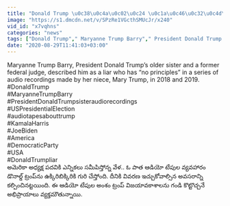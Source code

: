 ```yaml
---
title: "Donald Trump \u0c38\u0c4a\u0c02\u0c24 \u0c1a\u0c46\u0c32\u0c4d\u0c32\u0c46\u0c32\u0c41 Maryanne Trump \u0c06\u0c21\u0c3f\u0c2f\u0c4b \u0c1f\u0c47\u0c2a\u0c41\u0c32\u0c41 \u0c35\u0c46\u0c32\u0c41\u0c17\u0c41\u0c32\u0c4b\u0c15\u0c3f ! \u0c1f\u0c4d\u0c30\u0c02\u0c2a\u0c4d \u0c35\u0c3f\u0c1c\u0c2f\u0c3e\u0c35\u0c15\u0c3e\u0c36\u0c3e\u0c32\u0c15\u0c41 \u0c17\u0c02\u0c21\u0c3f..!!"
image: "https://s1.dmcdn.net/v/SPzRe1VGcthSMUcJr/x240"
vid_id: "x7vqhns"
categories: "news"
tags: ["Donald Trump"," Maryanne Trump Barry"," President Donald Trump sister audio recordings"]
date: "2020-08-29T11:41:03+03:00"
---
```

Maryanne Trump Barry, President Donald Trump’s older sister and a former federal judge, described him as a liar who has “no principles” in a series of audio recordings made by her niece, Mary Trump, in 2018 and 2019.   <br>#DonaldTrump    <br>#MaryanneTrumpBarry   <br>#PresidentDonaldTrumpsisteraudiorecordings    <br>#USPresidentialElection    <br>#audiotapesabouttrump   <br>#KamalaHarris    <br>#JoeBiden    <br>#America    <br>#DemocraticParty   <br>#USA   <br>#DonaldTrumpliar    <br>అమెరికా అధ్యక్ష పదవికి ఎన్నికలు సమీపిస్తోన్న వేళ.. ఓ పాత ఆడియో టేపుల వ్యవహారం డొనాల్డ్ ట్రంప్‌ను ఉక్కిరిబిక్కిరికి గురి చేస్తోంది. దీనికి వివరణ ఇచ్చుకోవాల్సిన అవసరాన్ని కల్పించినట్టయింది. ఈ ఆడియో టేపుల అంశం ట్రంప్ విజయావకాశాలను గండి కొట్టొచ్చనే అభిప్రాయాలు వ్యక్తమౌతున్నాయి.
